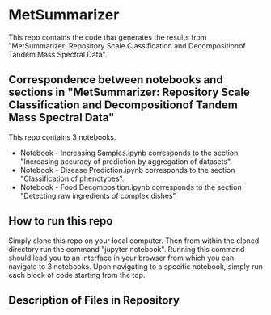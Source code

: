 # MetSummarizer
This repo contains the code that generates the results from "MetSummarizer: Repository Scale Classification and Decompositionof Tandem Mass Spectral Data".


## Correspondence between notebooks and sections in "MetSummarizer: Repository Scale Classification and Decompositionof Tandem Mass Spectral Data"
This repo contains 3 notebooks. 

* Notebook - Increasing Samples.ipynb corresponds to the section "Increasing accuracy of prediction by aggregation of datasets".
* Notebook - Disease Prediction.ipynb corresponds to the section "Classification of phenotypes".
* Notebook - Food Decomposition.ipynb corresponds to the section "Detecting raw ingredients of complex dishes"


## How to run this repo
Simply clone this repo on your local computer. Then from within the cloned directory run the command "jupyter notebook". Running this command should lead you to an interface in your browser from which you can navigate to 3 notebooks. Upon navigating to a specific notebook, simply run each block of code starting from the top.

## Description of Files in Repository
